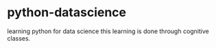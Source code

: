 # python-datascience
learning python for data science
this learning is done through cognitive classes.


